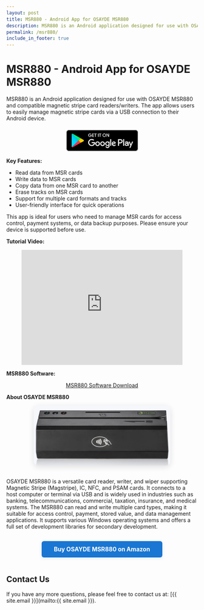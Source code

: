 ```yaml
---
layout: post
title: MSR880 - Android App for OSAYDE MSR880
description: MSR880 is an Android application designed for use with OSAYDE MSR880 and compatible magnetic stripe card readers/writers. The app allows users to easily manage magnetic stripe cards via a USB connection to their Android device.
permalink: /msr880/
include_in_footer: true
---
```


# MSR880 - Android App for OSAYDE MSR880

MSR880 is an Android application designed for use with OSAYDE MSR880 and compatible magnetic stripe card readers/writers. The app allows users to easily manage magnetic stripe cards via a USB connection to their Android device.

<p align="center">
  <a href="https://play.google.com/store/apps/details?id=net.easymsr.osayde.usb&referrer=utm_source%3Deasymsrnet%26utm_medium%3Dorganic" target="_blank" rel="noopener noreferrer">
    <img src="/assets/google-play-badge.svg" alt="Get it on Google Play" style="height:56px; margin-top:8px;" />
  </a>
</p>

**Key Features:**
- Read data from MSR cards
- Write data to MSR cards
- Copy data from one MSR card to another
- Erase tracks on MSR cards
- Support for multiple card formats and tracks
- User-friendly interface for quick operations

This app is ideal for users who need to manage MSR cards for access control, payment systems, or data backup purposes. Please ensure your device is supported before use.

**Tutorial Video:**
<figure class="video-container" style="display: flex; justify-content: center;">
  <iframe width="540" height="303" src="https://www.youtube.com/embed/HA-KohX0qPg?si=NDgk05-xS2c8tknW" frameborder="0" allowfullscreen="true"> </iframe>
</figure>

**MSR880 Software:**
<p align="center">
  <a href="https://testtesttesttesttest0.oss-us-east-1.aliyuncs.com/OSAYDE%20MSR%20880%20Demo.zip" target="_blank" rel="noopener noreferrer">MSR880 Software Download</a>
</p>

**About OSAYDE MSR880**

<p align="center">
  <img src="/assets/msr880.jpg" alt="OSAYDE MSR880 Product Photo" style="max-width:360px; border-radius:12px; box-shadow:0 4px 16px rgba(0,0,0,0.12); margin-bottom:16px;" />
</p>

OSAYDE MSR880 is a versatile card reader, writer, and wiper supporting Magnetic Stripe (Magstripe), IC, NFC, and PSAM cards. It connects to a host computer or terminal via USB and is widely used in industries such as banking, telecommunications, commercial, taxation, insurance, and medical systems. The MSR880 can read and write multiple card types, making it suitable for access control, payment, stored value, and data management applications. It supports various Windows operating systems and offers a full set of development libraries for secondary development.

<p align="center">
  <a href="https://amzn.to/4kMydzQ" target="_blank" rel="noopener noreferrer" style="display:inline-block; background:#1976d2; color:#fff; font-size:1.1em; font-weight:bold; padding:12px 32px; border-radius:6px; text-decoration:none; margin:16px 0; box-shadow:0 2px 8px rgba(25,118,210,0.15);">
    Buy OSAYDE MSR880 on Amazon
  </a>
</p>

## Contact Us
If you have any more questions, please feel free to contact us at: [{{ site.email }}](mailto:{{ site.email }}).

